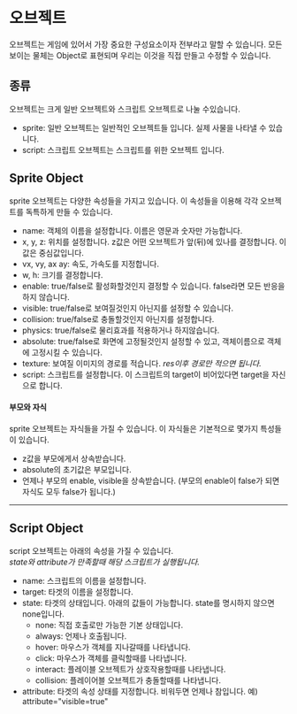 
# 오브젝트
오브젝트는 게임에 있어서 가장 중요한 구성요소이자 전부라고 말할 수 있습니다.
모든 보이는 물체는 Object로 표현되며 우리는 이것을 직접 만들고 수정할 수 있습니다.

## 종류
오브젝트는 크게 일반 오브젝트와 스크립트 오브젝트로 나눌 수있습니다.

- sprite: 일반 오브젝트는 일반적인 오브젝트들 입니다. 실제 사물을 나타낼 수 있습니다.
- script: 스크립트 오브젝트는 스크립트를 위한 오브젝트 입니다.

## Sprite Object
sprite 오브젝트는 다양한 속성들을 가지고 있습니다. 이 속성들을 이용해 각각 오브젝트를 독특하게 만들 수 있습니다.

- name: 객체의 이름을 설정합니다. 이름은 영문과 숫자만 가능합니다.
- x, y, z: 위치를 설정합니다. z값은 어떤 오브젝트가 앞(뒤)에 있나를 결정합니다. 이 값은 중심값입니다.
- vx, vy, ax ay: 속도, 가속도를 지정합니다.
- w, h: 크기를 결정합니다.
- enable: true/false로 활성화할것인지 결정할 수 있습니다. false라면 모든 반응을 하지 않습니다.
- visible: true/false로 보여질것인지 아닌지를 설정할 수 있습니다.
- collision: true/false로 충돌할것인지 아닌지를 설정합니다.
- physics: true/false로 물리효과를 적용하거나 하지않습니다.
- absolute: true/false로 화면에 고정될것인지 설정할 수 있고, 객체이름으로 객체에 고정시킬 수 있습니다.
- texture: 보여질 이미지의 경로를 적습니다. *$res$이후 경로만 적으면 됩니다.*
- script: 스크립트를 설정합니다. 이 스크립트의 target이 비어있다면 target을 자신으로 합니다.

#### 부모와 자식
sprite 오브젝트는 자식들을 가질 수 있습니다. 이 자식들은 기본적으로 몇가지 특성들이 있습니다.

- z값을 부모에게서 상속받습니다.
- absolute의 초기값은 부모입니다.
- 언제나 부모의 enable, visible을 상속받습니다. (부모의 enable이 false가 되면 자식도 모두 false가 됩니다.)

<hr>

## Script Object
script 오브젝트는 아래의 속성을 가질 수 있습니다. <br>
*state와 attribute가 만족할때 해당 스크립트가 실행됩니다.*

- name: 스크립트의 이름을 설정합니다.
- target: 타겟의 이름을 설정합니다.
- state: 타겟의 상태입니다. 아래의 값들이 가능합니다. state를 명시하지 않으면 none입니다.
	- none: 직접 호출로만 가능한 기본 상태입니다. 
	- always: 언제나 호출됩니다.
	- hover: 마우스가 객체를 지나갈때를 나타냅니다.
	- click: 마우스가 객체를 클릭할때를 나타냅니다.
	- interact: 플레이블 오브젝트가 상호작용할때를 나타냅니다.
	- collision: 플레이어블 오브젝트가 충돌할때를 나타냅니다.
- attribute: 타겟의 속성 상태를 지정합니다. 비워두면 언제나 참입니다. 예) attribute="visible=true"
